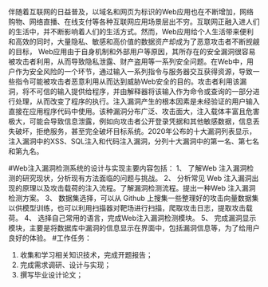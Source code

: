    伴随着互联网的日益普及，以域名和网页为标识的Web应用也在不断增加，网络购物、网络直播、在线支付等各种互联网应用场景层出不穷。互联网正融入进人们的生活中，并不断影响着人们的生活方式。然而，Web应用给个人生活带来便利和高效的同时，大量隐私、敏感和高价值的数据资产却成为了恶意攻击者不断觊觎的目标，
   Web应用由于自身机制和外部用户等原因，其所存在的安全漏洞很容易被攻击者利用，从而导致隐私泄露、财产盗用等一系列安全问题。在Web中，用户作为安全风险的一个环节，通过输入一系列指令与服务器交互获得资源，导致一些指令可能被攻击者恶意利用从而达到威胁Web安全的目的。攻击者利用该漏洞，将不可信的输入提供给程序，并由解释器将该输入作为命令或查询的一部分进行处理，从而改变了程序的执行。注入漏洞产生的根本因素是未经验证的用户输入直接在应用程序代码中使用。该种漏洞分布广泛、攻击面大，注入载体丰富且危害极大，可能会导致信息泄露，例如向攻击者公开登录凭据和其他敏感数据，信息丢失破坏，拒绝服务，甚至完全破坏目标系统。2020年公布的十大漏洞列表显示，注入漏洞中的XSS、SQL注入和代码注入漏洞，分列十大漏洞中的第一名、第七名和第九名。
 
#Web注入漏洞检测系统的设计与实现主要内容包括：
1、 了解Web 注入漏洞检测的研究现状，分析现有方法面临的问题与挑战。
2、 分析常见 Web 注入漏洞出现的原理以及攻击载荷的注入流程。了解漏洞检测流程。提出一种Web 注入漏洞检测方案。
3、 数据集选择，可以从 Github 上搜集一些整理好的攻击向量数据集以供模型训练，也可以利用扫描器对靶场进行扫描，爬取攻击日志，提取攻击载荷。
4、 选择自己常用的语言，完成Web注入漏洞检测模块。
5、 完成漏洞显示模块，主要是将数据库中漏洞的信息显示在界面中，包括漏洞信息等，为了给用户良好的体验。
#工作任务：
1) 收集和学习相关知识技术，完成开题报告；
2) 完成需求调研、设计与实现；
3) 撰写毕业设计论文；
